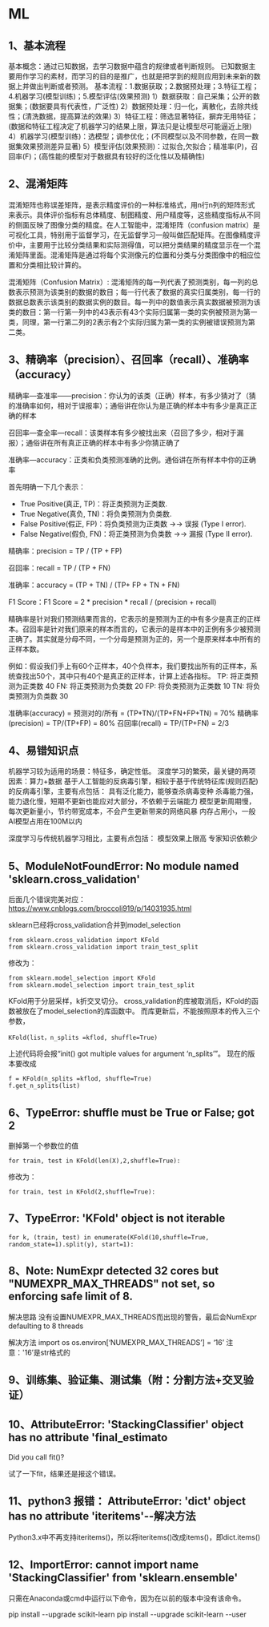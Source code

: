 # ML

## 1、基本流程
基本概念：通过已知数据，去学习数据中蕴含的规律或者判断规则。
已知数据主要用作学习的素材，而学习的目的是推广，也就是把学到的规则应用到未来新的数据上并做出判断或者预测。
基本流程：1.数据获取；2.数据预处理；3.特征工程；4.机器学习(模型训练)；5.模型评估(效果预测)
1）数据获取：自己采集；公开的数据集；(数据要具有代表性，广泛性)
2）数据预处理：归一化，离散化，去除共线性；(清洗数据，提高算法的效果)
3）特征工程：筛选显著特征，摒弃无用特征；(数据和特征工程决定了机器学习的结果上限，算法只是让模型尽可能逼近上限)
4）机器学习(模型训练)：选模型；调参优化；(不同模型以及不同参数，在同一数据集效果预测差异显著)
5）模型评估(效果预测)：过拟合,欠拟合；精准率(P)，召回率(F)；(高性能的模型对于数据具有较好的泛化性以及精确性)

## 2、混淆矩阵
混淆矩阵也称误差矩阵，是表示精度评价的一种标准格式，用n行n列的矩阵形式来表示。具体评价指标有总体精度、制图精度、用户精度等，这些精度指标从不同的侧面反映了图像分类的精度。在人工智能中，混淆矩阵（confusion matrix）是可视化工具，特别用于监督学习，在无监督学习一般叫做匹配矩阵。在图像精度评价中，主要用于比较分类结果和实际测得值，可以把分类结果的精度显示在一个混淆矩阵里面。混淆矩阵是通过将每个实测像元的位置和分类与分类图像中的相应位置和分类相比较计算的。

混淆矩阵（Confusion Matrix）:
混淆矩阵的每一列代表了预测类别，每一列的总数表示预测为该类别的数据的数目；每一行代表了数据的真实归属类别，每一行的数据总数表示该类别的数据实例的数目。每一列中的数值表示真实数据被预测为该类的数目：第一行第一列中的43表示有43个实际归属第一类的实例被预测为第一类，同理，第一行第二列的2表示有2个实际归属为第一类的实例被错误预测为第二类。

## 3、精确率（precision）、召回率（recall）、准确率（accuracy）
精确率—查准率——precision：你认为的该类（正确）样本，有多少猜对了（猜的准确率如何，相对于误报率）；通俗讲在你认为是正确的样本中有多少是真正正确的样本

召回率—查全率—recall：该类样本有多少被找出来（召回了多少，相对于漏报）；通俗讲在所有真正正确的样本中有多少你猜正确了

准确率—accuracy：正类和负类预测准确的比例。通俗讲在所有样本中你的正确率

首先明确一下几个表示：
- True Positive(真正, TP)：将正类预测为正类数.
- True Negative(真负, TN)：将负类预测为负类数.
- False Positive(假正, FP)：将负类预测为正类数 →→ 误报 (Type I error).
- False Negative(假负, FN)：将正类预测为负类数 →→ 漏报 (Type II error).

精确率：precision = TP / (TP + FP)

召回率：recall = TP / (TP + FN)

准确率：accuracy = (TP + TN) / (TP+ FP + TN + FN)

F1 Score：F1 Score = 2 * precision * recall / (precision + recall)

精确率是针对我们预测结果⽽⾔的，它表⽰的是预测为正的中有多少是真正的正样本。召回率是针对我们原来的样本⽽⾔的，它表⽰的是样本中的正例有多少被预测正确了。其实就是分母不同，⼀个分母是预测为正的，另⼀个是原来样本中所有的正样本数。

例如：假设我们手上有60个正样本，40个负样本，我们要找出所有的正样本，系统查找出50个，其中只有40个是真正的正样本，计算上述各指标。
TP: 将正类预测为正类数 40
FN: 将正类预测为负类数 20
FP: 将负类预测为正类数 10
TN: 将负类预测为负类数 30

准确率(accuracy) = 预测对的/所有 = (TP+TN)/(TP+FN+FP+TN) = 70%
精确率(precision) = TP/(TP+FP) = 80%
召回率(recall) = TP/(TP+FN) = 2/3

## 4、易错知识点
机器学习较为适用的场景：特征多，确定性低。
深度学习的繁荣，最关键的两项因素：算力+数据
基于人工智能的反病毒引擎，相较于基于传统特征库(规则匹配)的反病毒引擎，主要有点包括：
具有泛化能力，能够查杀病毒变种
杀毒能力强，能力退化慢，短期不更新也能应对大部分，不依赖于云端能力
模型更新周期慢，每次更新量小，节约带宽成本，不会产生更新带来的网络风暴
内存占用小，一般AI模型占用在100M以内

深度学习与传统机器学习相比，主要有点包括：
模型效果上限高
专家知识依赖少

## 5、ModuleNotFoundError: No module named 'sklearn.cross_validation'
后面几个错误完美对应：https://www.cnblogs.com/broccoli919/p/14031935.html

sklearn已经将cross_validation合并到model_selection
```
from sklearn.cross_validation import KFold
from sklearn.cross_validation import train_test_split
```
修改为：
```
from sklearn.model_selection import KFold
from sklearn.model_selection import train_test_split
````

KFold用于分层采样，k折交叉切分。
cross_validation的库被取消后，KFold的函数被放在了model_selection的库函数中。
而库更新后，不能按照原本的传入三个参数，
```
KFold(list，n_splits =kflod, shuffle=True)
```
上述代码将会报“init() got multiple values for argument ‘n_splits’”。
现在的版本要改成
```
f = KFold(n_splits =kflod, shuffle=True)  
f.get_n_splits(list)
```

## 6、TypeError: shuffle must be True or False; got 2
删掉第一个参数位的值
```
for train, test in KFold(len(X),2,shuffle=True):
```
修改为：
```
for train, test in KFold(2,shuffle=True):
```

## 7、TypeError: 'KFold' object is not iterable
```
for k, (train, test) in enumerate(KFold(10,shuffle=True, random_state=1).split(y), start=1):
```

## 8、Note: NumExpr detected 32 cores but "NUMEXPR_MAX_THREADS" not set, so enforcing safe limit of 8.
解决思路
没有设置NUMEXPR_MAX_THREADS而出现的警告，最后会NumExpr defaulting to 8 threads

解决方法
import os
os.environ[‘NUMEXPR_MAX_THREADS’] = ‘16’
注意：'16’是str格式的

## 9、训练集、验证集、测试集（附：分割方法+交叉验证）

## 10、AttributeError: 'StackingClassifier' object has no attribute 'final_estimato
Did you call fit()?

试了一下fit，结果还是报这个错误。

## 11、python3 报错： AttributeError: 'dict' object has no attribute 'iteritems'--解决方法
Python3.x中不再支持iteritems()，所以将iteritems()改成items()，即dict.items()

## 12、ImportError: cannot import name 'StackingClassifier' from 'sklearn.ensemble' 
只需在Anaconda或cmd中运行以下命令，因为在以前的版本中没有该命令。

pip install --upgrade scikit-learn
pip install --upgrade scikit-learn --user






